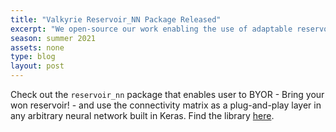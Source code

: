 ```yaml
---
title: "Valkyrie Reservoir_NN Package Released"
excerpt: "We open-source our work enabling the use of adaptable reservoir layers for building neural networks in Keras. BYOR - Bring your own reservoir!"
season: summer 2021
assets: none
type: blog
layout: post
---
```


Check out the `reservoir_nn` package that enables user to BYOR - Bring your won reservoir! - and use the connectivity matrix as a plug-and-play layer in any arbitrary neural network built in Keras. Find the library [here](https://github.com/keras-team/reservoir_nn). 